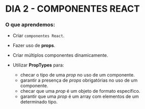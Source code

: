 # DIA 2 - COMPONENTES REACT

### O que aprendemos:

- Criar `componentes React`.

- Fazer uso de **props**.

- Criar múltiplos componentes dinamicamente.

- Utilizar **PropTypes** para:

  - checar o tipo de uma *prop* no uso de um componente.
  - garantir a presença de *props* obrigatórias no uso de um componente.
  - checar que uma *prop* é um objeto de formato específico.
  - garantir que uma *prop* é um array com elementos de um determinado tipo.
